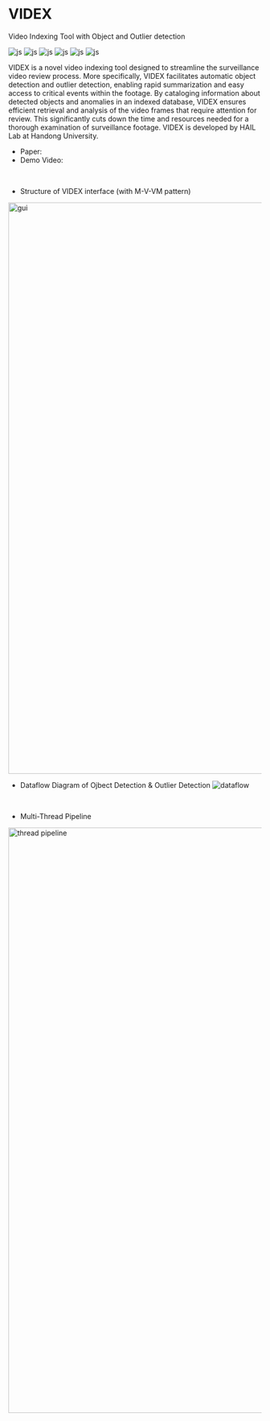 # VIDEX
Video Indexing Tool with Object and Outlier detection

![js](https://img.shields.io/badge/C%23-239120?style=for-the-badge&logo=c-sharp&logoColor=white)
![js](https://img.shields.io/badge/Python-14354C?style=for-the-badge&logo=python&logoColor=white)
![js](https://img.shields.io/badge/.NET-5C2D91?style=for-the-badge&logo=.net&logoColor=white)
![js](https://img.shields.io/badge/SQLite-07405E?style=for-the-badge&logo=sqlite&logoColor=white)
![js](https://img.shields.io/badge/TensorFlow-FF6F00?style=for-the-badge&logo=tensorflow&logoColor=white)
![js](https://img.shields.io/badge/Visual_Studio-5C2D91?style=for-the-badge&logo=visual%20studio&logoColor=white)


VIDEX is a novel video indexing tool designed to streamline the surveillance video review process. More specifically, VIDEX facilitates automatic object detection and outlier detection, enabling rapid summarization and easy access to critical events within the footage. By cataloging information about detected objects and anomalies in an indexed database, VIDEX ensures efficient retrieval and analysis of the video frames that require attention for review. This significantly cuts down the time and resources needed for a thorough examination of surveillance footage. VIDEX is developed by HAIL Lab at Handong University.


- Paper: 
- Demo Video:     
</br>

- Structure of VIDEX interface (with M-V-VM pattern)
<img width="1136" alt="gui" src="https://github.com/nth221/videx/assets/64348852/7074cf20-c176-4c90-8c2c-097529dfd92a">
</br>

- Dataflow Diagram of Ojbect Detection & Outlier Detection
![dataflow](https://github.com/nth221/videx/assets/64348852/bfceabcf-8d18-497c-8035-befc93202fd8)

</br>

- Multi-Thread Pipeline
<img width="1164" alt="thread pipeline" src="https://github.com/nth221/videx/assets/64348852/25da590d-b9c0-4fe9-b7eb-9b547ddfbd0c">
</br>



